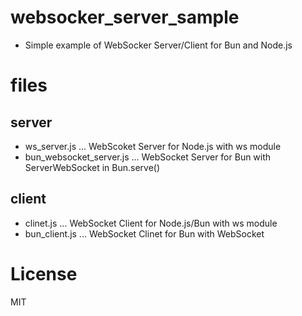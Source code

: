 # websocker_server_sample

- Simple example of WebSocker Server/Client for Bun and Node.js

# files

## server

- ws_server.js ... WebScoket Server for Node.js with ws module
- bun_websocket_server.js ... WebSocket Server for Bun with ServerWebSocket in Bun.serve()

## client

- clinet.js ... WebSocket Client for Node.js/Bun with ws module
- bun_client.js ... WebSocket Clinet for Bun with WebSocket


# License

MIT

